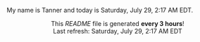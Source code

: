 My name is Tanner and today is Saturday, July 29, 2:17 AM EDT.

<p align="center">This <i>README</i> file is generated <b>every 3 hours</b>!</br>Last refresh: Saturday, July 29, 2:17 AM EDT<br /></p>
